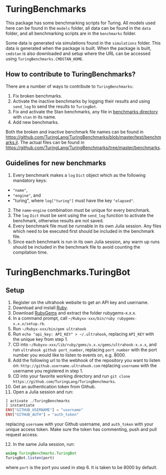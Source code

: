 # TuringBenchmarks 

This package has some benchmarking scripts for Turing. All models used here can be found in the `models` folder, all data can be found in the `data` folder, and all benchmarking scripts are in the `benchmarks` folder. 

Some data is generated via simulations found in the `simulations` folder. This data is generated when the package is built. When the package is built, `cmdstan` is also downloaded and setup where the URL can be accessed using `TuringBenchmarks.CMDSTAN_HOME`.

## How to contribute to TuringBenchmarks?

There are a number of ways to contribute to `TuringBenchmarks`:
1. Fix broken benchmarks.
2. Activate the inactive benchmarks by logging their results and using `send_log` to send the results to `TuringBot`.
3. Fix and activate the Stan benchmarks, any file in [benchmarks directory](https://github.com/TuringLang/TuringBenchmarks/tree/master/benchmarks) with `stan` in its name.
4. Add new benchmarks.

Both the broken and inactive benchmark file names can be found in https://github.com/TuringLang/TuringBenchmarks/blob/master/test/benchmarks.jl. The actual files can be found in https://github.com/TuringLang/TuringBenchmarks/tree/master/benchmarks.

## Guidelines for new benchmarks

1. Every benchmark makes a `log` `Dict` object which as the following mandatory keys:
 - `"name"`,
 - `"engine"`, and
 - "turing", where `log["turing"]` must have the key `"elapsed"`.
2. The `name`-`engine` combination must be unique for every benchmark.
3. The `log` `Dict` must be sent using the `send_log` function to activate the benchmark, otherwise results are not saved.
4. Every benchmark file must be runnable in its own Julia session. Any files which need to be executed first should be included in the benchmark file.
5. Since each benchmark is run in its own Julia session, any warm up runs should be included in the benchmark file to avoid counting the compilation time.

# TuringBenchmarks.TuringBot

## Setup

1. Register on the ultrahook website to get an API key and username.
2. Download and install [Ruby](https://www.ruby-lang.org/en/downloads/). 
3. Download [RubyGems](https://rubygems.org/pages/download) and extract the folder rubygems-x.x.x.
4. In a command prompt, call `~/Rubyxx-xxx/bin/ruby rubygems-x.x.x/setup.rb`.
5. Run `~/Rubyx-xxx/bin/gem ultrahook`
6. Run `echo "api_key: API_KEY" > ~/.ultrahook`, replacing `API_KEY` with the unique key from step 1.
7. CD into `~/Rubyxx-xxx/lib/ruby/gems/x.x.x/gems/ultrahook-x.x.x`, and run `ultrahook github port_number`, replacing `port_number` with the port number you would like to listen to events on, e.g. 8000.
8. Add the following url to the webhook of the repository you want to listen on: `http://github.username.ultrahook.com` replacing `username` with the username you registered in step 1.
9. CD into your favorite working directory and run `git clone https://github.com/TuringLang/TuringBenchmarks`.
10. Get an authentication token from Github.
11. Open a Julia session and run:
```julia
] activate ./TuringBenchmarks
] instantiate
ENV["GITHUB_USERNAME"] = "username"
ENV["GITHUB_AUTH"] = "auth_token"
```
replacing `username` with your Github username, and `auth_token` with your unique access token. Make sure the token has commenting, push and pull request access.

12. In the same Julia session, run:
```julia
using TuringBenchmarks.TuringBot
TuringBot.listen(port)
```
where `port` is the port you used in step 6. It is taken to be 8000 by default.
